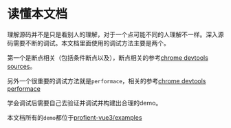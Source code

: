 # 读懂本文档

理解源码并不是只是看别人的理解，对于一个点可能不同的人理解不一样。深入源码需要不断的调试。本文档里面使用的调试方法主要是两个。

第一个是断点相关（包括条件断点以及），断点相关的参考[chrome devtools sources](https://developer.chrome.com/docs/devtools/overview/#sources)。

另外一个很重要的调试方法就是`performace`，相关的参考[chrome devtools performace](https://developer.chrome.com/docs/devtools/performance/reference/)

学会调试后需要自己去验证并调试并构建出合理的demo。

本文档所有的`demo`都位于[profient-vue3/examples](https://github.com/2239559319/profient-vue3/tree/master/examples)
